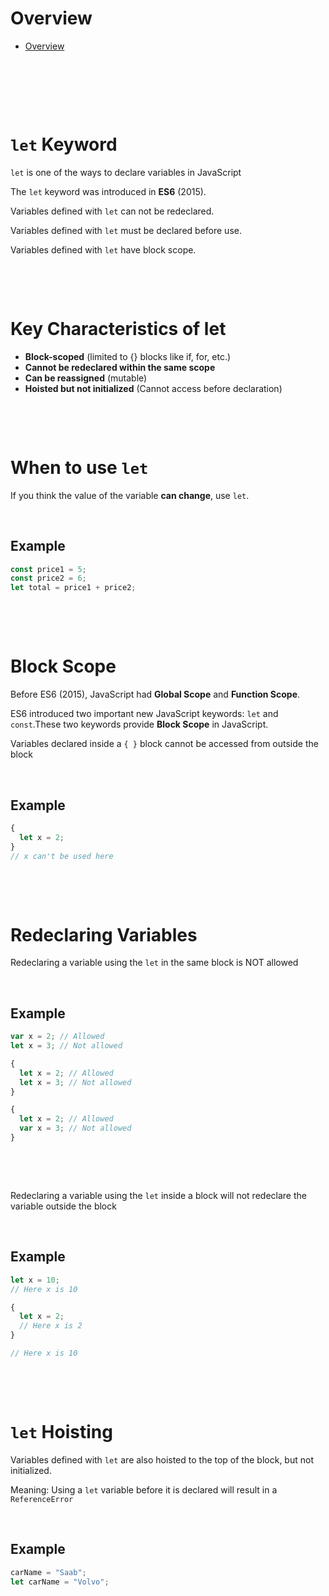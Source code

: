 # Overview

- [Overview](#overview)

&nbsp;

&nbsp;

&nbsp;

# `let` Keyword

`let` is one of the ways to declare variables in JavaScript

The `let` keyword was introduced in **ES6** (2015).

Variables defined with `let` can not be redeclared.

Variables defined with `let` must be declared before use.

Variables defined with `let` have block scope.

&nbsp;

&nbsp;

# Key Characteristics of let

- **Block-scoped** (limited to {} blocks like if, for, etc.)
- **Cannot be redeclared within the same scope**
- **Can be reassigned** (mutable)
- **Hoisted but not initialized** (Cannot access before declaration)

&nbsp;

&nbsp;

# When to use `let`

If you think the value of the variable **can change**, use `let`.

&nbsp;

## Example

```js
const price1 = 5;
const price2 = 6;
let total = price1 + price2;
```

&nbsp;

&nbsp;

# Block Scope

Before ES6 (2015), JavaScript had **Global Scope** and **Function Scope**.

ES6 introduced two important new JavaScript keywords: `let` and `const`.These two keywords provide **Block Scope** in JavaScript.

Variables declared inside a `{ }` block cannot be accessed from outside the block

&nbsp;

## Example

```js
{
  let x = 2;
}
// x can't be used here
```

&nbsp;

&nbsp;

# Redeclaring Variables

Redeclaring a variable using the `let` in the same block is NOT allowed

&nbsp;

## Example

```js
var x = 2; // Allowed
let x = 3; // Not allowed

{
  let x = 2; // Allowed
  let x = 3; // Not allowed
}

{
  let x = 2; // Allowed
  var x = 3; // Not allowed
}
```

&nbsp;

&nbsp;

Redeclaring a variable using the `let` inside a block will not redeclare the variable outside the block

&nbsp;

## Example

```js
let x = 10;
// Here x is 10

{
  let x = 2;
  // Here x is 2
}

// Here x is 10
```

&nbsp;

&nbsp;

# `let` Hoisting

Variables defined with `let` are also hoisted to the top of the block, but not initialized.

Meaning: Using a `let` variable before it is declared will result in a `ReferenceError`

&nbsp;

## Example

```js
carName = "Saab";
let carName = "Volvo";
```

&nbsp;

&nbsp;
